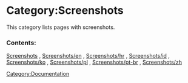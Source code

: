 # Category:Screenshots
This category lists pages with screenshots.

### Contents:

[Screenshots](Screenshots.md) , [Screenshots/en](Screenshots/en.md) , [Screenshots/hr](Screenshots/hr.md) , [Screenshots/id](Screenshots/id.md) , [Screenshots/ko](Screenshots/ko.md) , [Screenshots/pl](Screenshots/pl.md) , [Screenshots/pt-br](Screenshots/pt-br.md) , [Screenshots/zh](Screenshots/zh.md)

[Category:Documentation](Category:Documentation.md)
